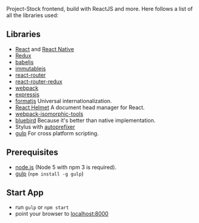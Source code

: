Project-Stock frontend, build with ReactJS and more.
Here follows a list of all the libraries used:

## Libraries

- [React](http://facebook.github.io/react/) and [React Native](https://facebook.github.io/react-native/) 
- [Redux](http://rackt.github.io/redux/)
- [babeljs](https://babeljs.io/)
- [immutablejs](http://facebook.github.io/immutable-js)
- [react-router](https://github.com/rackt/react-router)
- [react-router-redux](https://github.com/reactjs/react-router-redux)
- [webpack](http://webpack.github.io/)
- [expressjs](http://expressjs.com/)
- [formatjs](http://formatjs.io/) Universal internationalization.
- [React Helmet](https://github.com/nfl/react-helmet) A document head manager for React.
- [webpack-isomorphic-tools](https://github.com/halt-hammerzeit/webpack-isomorphic-tools)
- [bluebird](https://github.com/petkaantonov/bluebird) Because it's better than native implementation.
- Stylus with [autoprefixer](https://github.com/postcss/autoprefixer)
- [gulp](http://gulpjs.com/) For cross platform scripting.

## Prerequisites

- [node.js](http://nodejs.org) (Node 5 with npm 3 is required).
- [gulp](http://gulpjs.com/) (`npm install -g gulp`)

## Start App

- run `gulp` or `npm start`
- point your browser to [localhost:8000](http://localhost:8000)
